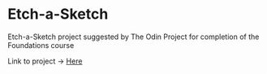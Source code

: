 # Etch-a-Sketch

Etch-a-Sketch project suggested by The Odin Project for completion of the Foundations course

Link to project -> [Here](https://tfsm00.github.io/Etch-a-Sketch/)
